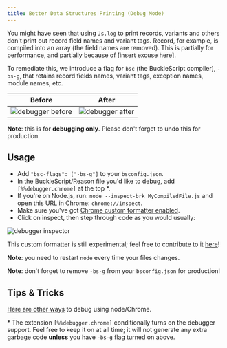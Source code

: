 ```yaml
---
title: Better Data Structures Printing (Debug Mode)
---
```


You might have seen that using `Js.log` to print records, variants and others don't print out record field names and variant tags. Record, for example, is compiled into an array (the field names are removed). This is partially for performance, and partially because of [insert excuse here].

To remediate this, we introduce a flag for `bsc` (the BuckleScript compiler), `-bs-g`, that retains record fields names, variant tags, exception names, module names, etc.

<table>
  <thead> <tr><th>Before</th><th>After</th></tr> </thead>
  <tbody>
    <tr>
      <td>
        <img src="/img/debugger-before.png" alt="debugger before">
      </td>
      <td style="vertical-align: middle">
        <img src="/img/debugger-after.png" alt="debugger after">
      </td>
    </tr>
  </tbody>
</table>

**Note**: this is for **debugging only**. Please don't forget to undo this for production.

## Usage

- Add `"bsc-flags": ["-bs-g"]` to your `bsconfig.json`.
- In the BuckleScript/Reason file you'd like to debug, add `[%%debugger.chrome]` at the top \*.
- If you're on Node.js, run: `node --inspect-brk MyCompiledFile.js` and open this URL in Chrome: `chrome://inspect`.
- Make sure you've got [Chrome custom formatter enabled](http://www.mattzeunert.com/2016/02/19/custom-chrome-devtools-object-formatters.html).
- Click on inspect, then step through code as you would usually:

![debugger inspector](/img/debugger-inspector.png)

This custom formatter is still experimental; feel free to contribute to it [here](https://github.com/BuckleScript/bucklescript/blob/master/jscomp/others/belt_Debug.ml)!

**Note**: you need to restart `node` every time your files changes.

**Note**: don't forget to remove `-bs-g` from your `bsconfig.json` for production!

## Tips & Tricks

[Here are other ways](https://nodejs.org/en/docs/guides/debugging-getting-started/#inspector-clients) to debug using node/Chrome.

\* The extension `[%%debugger.chrome]` conditionally turns on the debugger support. Feel free to keep it on at all time; it will not generate any extra garbage code **unless** you have `-bs-g` flag turned on above.

